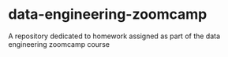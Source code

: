 # data-engineering-zoomcamp
A repository dedicated to homework assigned as part of the data engineering zoomcamp course
